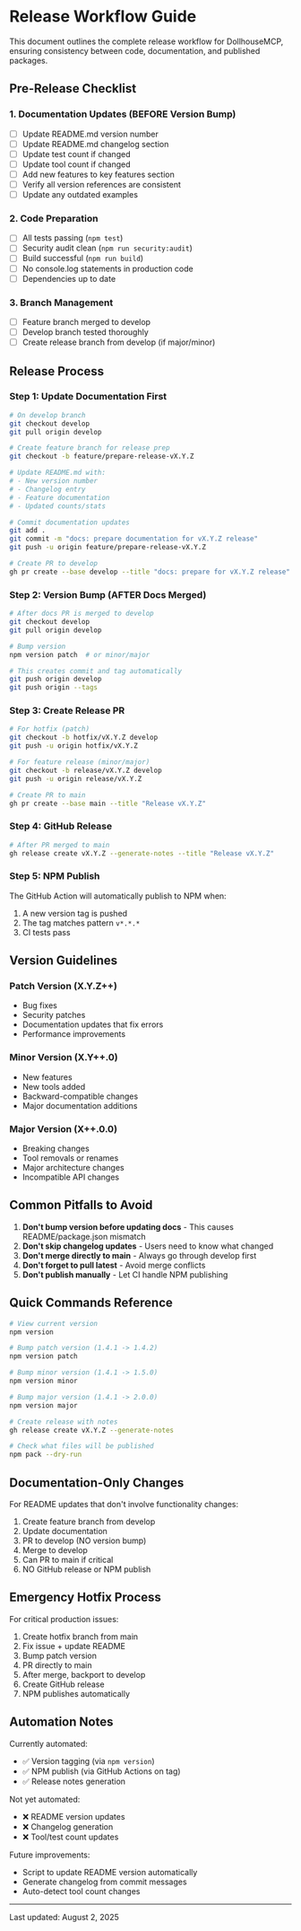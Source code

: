 # Release Workflow Guide

This document outlines the complete release workflow for DollhouseMCP, ensuring consistency between code, documentation, and published packages.

## Pre-Release Checklist

### 1. Documentation Updates (BEFORE Version Bump)
- [ ] Update README.md version number
- [ ] Update README.md changelog section
- [ ] Update test count if changed
- [ ] Update tool count if changed
- [ ] Add new features to key features section
- [ ] Verify all version references are consistent
- [ ] Update any outdated examples

### 2. Code Preparation
- [ ] All tests passing (`npm test`)
- [ ] Security audit clean (`npm run security:audit`)
- [ ] Build successful (`npm run build`)
- [ ] No console.log statements in production code
- [ ] Dependencies up to date

### 3. Branch Management
- [ ] Feature branch merged to develop
- [ ] Develop branch tested thoroughly
- [ ] Create release branch from develop (if major/minor)

## Release Process

### Step 1: Update Documentation First
```bash
# On develop branch
git checkout develop
git pull origin develop

# Create feature branch for release prep
git checkout -b feature/prepare-release-vX.Y.Z

# Update README.md with:
# - New version number
# - Changelog entry
# - Feature documentation
# - Updated counts/stats

# Commit documentation updates
git add .
git commit -m "docs: prepare documentation for vX.Y.Z release"
git push -u origin feature/prepare-release-vX.Y.Z

# Create PR to develop
gh pr create --base develop --title "docs: prepare for vX.Y.Z release"
```

### Step 2: Version Bump (AFTER Docs Merged)
```bash
# After docs PR is merged to develop
git checkout develop
git pull origin develop

# Bump version
npm version patch  # or minor/major

# This creates commit and tag automatically
git push origin develop
git push origin --tags
```

### Step 3: Create Release PR
```bash
# For hotfix (patch)
git checkout -b hotfix/vX.Y.Z develop
git push -u origin hotfix/vX.Y.Z

# For feature release (minor/major)
git checkout -b release/vX.Y.Z develop
git push -u origin release/vX.Y.Z

# Create PR to main
gh pr create --base main --title "Release vX.Y.Z"
```

### Step 4: GitHub Release
```bash
# After PR merged to main
gh release create vX.Y.Z --generate-notes --title "Release vX.Y.Z"
```

### Step 5: NPM Publish
The GitHub Action will automatically publish to NPM when:
1. A new version tag is pushed
2. The tag matches pattern `v*.*.*`
3. CI tests pass

## Version Guidelines

### Patch Version (X.Y.Z++)
- Bug fixes
- Security patches
- Documentation updates that fix errors
- Performance improvements

### Minor Version (X.Y++.0)
- New features
- New tools added
- Backward-compatible changes
- Major documentation additions

### Major Version (X++.0.0)
- Breaking changes
- Tool removals or renames
- Major architecture changes
- Incompatible API changes

## Common Pitfalls to Avoid

1. **Don't bump version before updating docs** - This causes README/package.json mismatch
2. **Don't skip changelog updates** - Users need to know what changed
3. **Don't merge directly to main** - Always go through develop first
4. **Don't forget to pull latest** - Avoid merge conflicts
5. **Don't publish manually** - Let CI handle NPM publishing

## Quick Commands Reference

```bash
# View current version
npm version

# Bump patch version (1.4.1 -> 1.4.2)
npm version patch

# Bump minor version (1.4.1 -> 1.5.0)
npm version minor

# Bump major version (1.4.1 -> 2.0.0)
npm version major

# Create release with notes
gh release create vX.Y.Z --generate-notes

# Check what files will be published
npm pack --dry-run
```

## Documentation-Only Changes

For README updates that don't involve functionality changes:

1. Create feature branch from develop
2. Update documentation
3. PR to develop (NO version bump)
4. Merge to develop
5. Can PR to main if critical
6. NO GitHub release or NPM publish

## Emergency Hotfix Process

For critical production issues:

1. Create hotfix branch from main
2. Fix issue + update README
3. Bump patch version
4. PR directly to main
5. After merge, backport to develop
6. Create GitHub release
7. NPM publishes automatically

## Automation Notes

Currently automated:
- ✅ Version tagging (via `npm version`)
- ✅ NPM publish (via GitHub Actions on tag)
- ✅ Release notes generation

Not yet automated:
- ❌ README version updates
- ❌ Changelog generation
- ❌ Tool/test count updates

Future improvements:
- Script to update README version automatically
- Generate changelog from commit messages
- Auto-detect tool count changes

---

Last updated: August 2, 2025